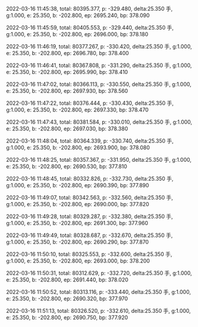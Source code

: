 2022-03-16 11:45:38, total: 80395.377, p: -329.480, delta:25.350 手, g:1.000, e: 25.350, b: -202.800, ep: 2695.240, bp: 378.090

2022-03-16 11:45:59, total: 80405.553, p: -329.440, delta:25.350 手, g:1.000, e: 25.350, b: -202.800, ep: 2696.000, bp: 378.180

2022-03-16 11:46:19, total: 80377.267, p: -330.420, delta:25.350 手, g:1.000, e: 25.350, b: -202.800, ep: 2696.780, bp: 378.400

2022-03-16 11:46:41, total: 80367.808, p: -331.290, delta:25.350 手, g:1.000, e: 25.350, b: -202.800, ep: 2695.990, bp: 378.410

2022-03-16 11:47:02, total: 80366.113, p: -330.550, delta:25.350 手, g:1.000, e: 25.350, b: -202.800, ep: 2697.930, bp: 378.560

2022-03-16 11:47:22, total: 80376.444, p: -330.430, delta:25.350 手, g:1.000, e: 25.350, b: -202.800, ep: 2697.330, bp: 378.470

2022-03-16 11:47:43, total: 80381.584, p: -330.010, delta:25.350 手, g:1.000, e: 25.350, b: -202.800, ep: 2697.030, bp: 378.380

2022-03-16 11:48:04, total: 80364.339, p: -330.740, delta:25.350 手, g:1.000, e: 25.350, b: -202.800, ep: 2693.900, bp: 378.080

2022-03-16 11:48:25, total: 80357.367, p: -331.950, delta:25.350 手, g:1.000, e: 25.350, b: -202.800, ep: 2690.530, bp: 377.810

2022-03-16 11:48:45, total: 80332.826, p: -332.730, delta:25.350 手, g:1.000, e: 25.350, b: -202.800, ep: 2690.390, bp: 377.890

2022-03-16 11:49:07, total: 80342.563, p: -332.560, delta:25.350 手, g:1.000, e: 25.350, b: -202.800, ep: 2690.000, bp: 377.820

2022-03-16 11:49:28, total: 80329.287, p: -332.380, delta:25.350 手, g:1.000, e: 25.350, b: -202.800, ep: 2691.300, bp: 377.960

2022-03-16 11:49:49, total: 80328.687, p: -332.670, delta:25.350 手, g:1.000, e: 25.350, b: -202.800, ep: 2690.290, bp: 377.870

2022-03-16 11:50:10, total: 80325.553, p: -332.600, delta:25.350 手, g:1.000, e: 25.350, b: -202.800, ep: 2693.000, bp: 378.200

2022-03-16 11:50:31, total: 80312.629, p: -332.720, delta:25.350 手, g:1.000, e: 25.350, b: -202.800, ep: 2691.440, bp: 378.020

2022-03-16 11:50:52, total: 80313.116, p: -333.440, delta:25.350 手, g:1.000, e: 25.350, b: -202.800, ep: 2690.320, bp: 377.970

2022-03-16 11:51:13, total: 80326.520, p: -332.610, delta:25.350 手, g:1.000, e: 25.350, b: -202.800, ep: 2690.750, bp: 377.920